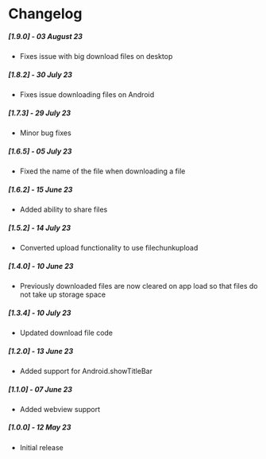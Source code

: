 # Changelog

##### [1.9.0] - 03 August 23

- Fixes issue with big download files on desktop

##### [1.8.2] - 30 July 23

- Fixes issue downloading files on Android

##### [1.7.3] - 29 July 23

- Minor bug fixes

##### [1.6.5] - 05 July 23

- Fixed the name of the file when downloading a file

##### [1.6.2] - 15 June 23

- Added ability to share files

##### [1.5.2] - 14 July 23

- Converted upload functionality to use filechunkupload

##### [1.4.0] - 10 June 23

- Previously downloaded files are now cleared on app load so that files do not take up storage space

##### [1.3.4] - 10 July 23

- Updated download file code

##### [1.2.0] - 13 June 23

- Added support for Android.showTitleBar

##### [1.1.0] - 07 June 23

- Added webview support

##### [1.0.0] - 12 May 23

- Initial release
